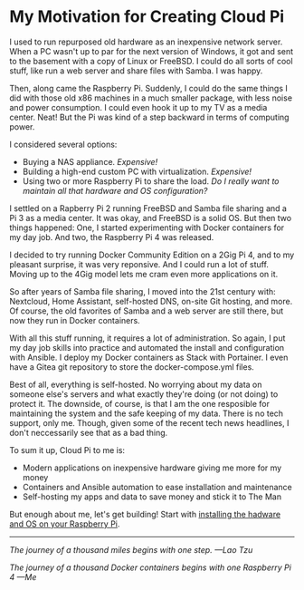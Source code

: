 # My Motivation for Creating Cloud Pi

I used to run repurposed old hardware as an inexpensive network server. When a PC wasn't up to par for the next version of Windows, it got and sent to the basement with a copy of Linux or FreeBSD. I could do all sorts of cool stuff, like run a web server and share files with Samba. I was happy.

Then, along came the Raspberry Pi. Suddenly, I could do the same things I did with those old x86 machines in a much smaller package, with less noise and power consumption. I could even hook it up to my TV as a media center. Neat! But the Pi was kind of a step backward in terms of computing power.

I considered several options:
* Buying a NAS appliance. _Expensive!_
* Building a high-end custom PC with virtualization. _Expensive!_
* Using two or more Raspberry Pi to share the load. _Do I really want to maintain all that hardware and OS configuration?_

I settled on a Rapberry Pi 2 running FreeBSD and Samba file sharing and a Pi 3 as a media center. It was okay, and FreeBSD is a solid OS. But then two things happened: One, I started experimenting with Docker containers for my day job. And two, the Raspberry Pi 4 was released.

I decided to try running Docker Community Edition on a 2Gig Pi 4, and to my pleasant surprise, it was very reponsive. And I could run a lot of stuff. Moving up to the 4Gig model lets me cram even more applications on it.

So after years of Samba file sharing, I moved into the 21st century with: Nextcloud, Home Assistant, self-hosted DNS, on-site Git hosting, and more. Of course, the old favorites of Samba and a web server are still there, but now they run in Docker containers. 

With all this stuff running, it requires a lot of administration. So again, I put my day job skills into practice and automated the install and configuration with Ansible. I deploy my Docker containers as Stack with Portainer. I even have a Gitea git repository to store the docker-compose.yml files.

Best of all, everything is self-hosted. No worrying about my data on someone else's servers and what exactly they're doing (or not doing) to protect it. The downside, of course, is that I am the one resposible for maintaining the system and the safe keeping of my data. There is no tech support, only me. Though, given some of the recent tech news headlines, I don't neccessarily see that as a bad thing.

To sum it up, Cloud Pi to me is:
* Modern applications on inexpensive hardware giving me more for my money
* Containers and Ansible automation to ease installation and maintenance
* Self-hosting my apps and data to save money and stick it to The Man

But enough about me, let's get building! Start with [installing the hadware and OS on your Raspberry Pi](install-hardware-os.md).

___

_The journey of a thousand miles begins with one step. &mdash;Lao Tzu_

_The journey of a thousand Docker containers begins with one Raspberry Pi 4 &mdash;Me_

